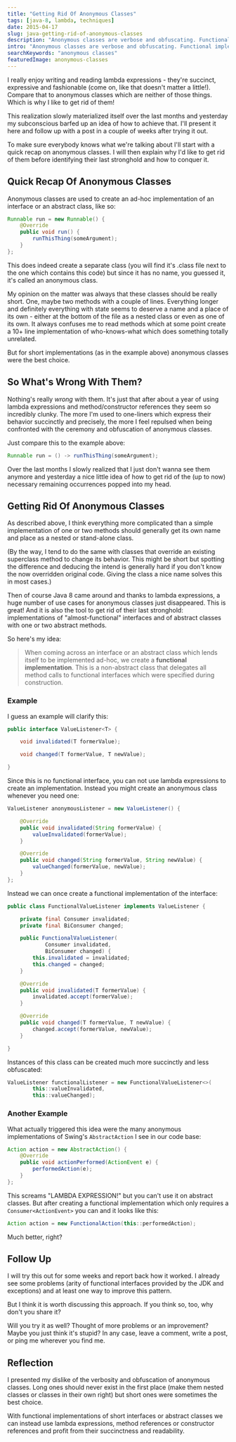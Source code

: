 ```yaml
---
title: "Getting Rid Of Anonymous Classes"
tags: [java-8, lambda, techniques]
date: 2015-04-17
slug: java-getting-rid-of-anonymous-classes
description: "Anonymous classes are verbose and obfuscating. Functional implementations can oust them from their last strongholds (mainly abstract classes)."
intro: "Anonymous classes are verbose and obfuscating. Functional implementations can oust them from their last strongholds (\"almost-functional\" interfaces  and abstract classes)."
searchKeywords: "anonymous classes"
featuredImage: anonymous-classes
---
```


I really enjoy writing and reading lambda expressions - they're succinct, expressive and fashionable (come on, like that doesn't matter a little!).
Compare that to anonymous classes which are neither of those things.
Which is why I like to get rid of them!

This realization slowly materialized itself over the last months and yesterday my subconscious barfed up an idea of how to achieve that.
I'll present it here and follow up with a post in a couple of weeks after trying it out.

To make sure everybody knows what we're talking about I'll start with a quick recap on anonymous classes.
I will then explain why I'd like to get rid of them before identifying their last stronghold and how to conquer it.

## Quick Recap Of Anonymous Classes

Anonymous classes are used to create an ad-hoc implementation of an interface or an abstract class, like so:

```java
Runnable run = new Runnable() {
	@Override
	public void run() {
		runThisThing(someArgument);
	}
};
```

This does indeed create a separate class (you will find it's .class file next to the one which contains this code) but since it has no name, you guessed it, it's called an anonymous class.

My opinion on the matter was always that these classes should be really short.
One, maybe two methods with a couple of lines.
Everything longer and definitely everything with state seems to deserve a name and a place of its own - either at the bottom of the file as a nested class or even as one of its own.
It always confuses me to read methods which at some point create a 10+ line implementation of who-knows-what which does something totally unrelated.

But for short implementations (as in the example above) anonymous classes were the best choice.

## So What's Wrong With Them?

Nothing's really *wrong* with them.
It's just that after about a year of using lambda expressions and method/constructor references they seem so incredibly clunky.
The more I'm used to one-liners which express their behavior succinctly and precisely, the more I feel repulsed when being confronted with the ceremony and obfuscation of anonymous classes.

Just compare this to the example above:

```java
Runnable run = () -> runThisThing(someArgument);
```

Over the last months I slowly realized that I just don't wanna see them anymore and yesterday a nice little idea of how to get rid of the (up to now) necessary remaining occurrences popped into my head.

## Getting Rid Of Anonymous Classes

As described above, I think everything more complicated than a simple implementation of one or two methods should generally get its own name and place as a nested or stand-alone class.

(By the way, I tend to do the same with classes that override an existing superclass method to change its behavior.
This might be short but spotting the difference and deducing the intend is generally hard if you don't know the now overridden original code.
Giving the class a nice name solves this in most cases.)

Then of course Java 8 came around and thanks to lambda expressions, a huge number of use cases for anonymous classes just disappeared.
This is great!
And it is also the tool to get rid of their last stronghold: implementations of "almost-functional" interfaces and of abstract classes with one or two abstract methods.

So here's my idea:

> When coming across an interface or an abstract class which lends itself to be implemented ad-hoc, we create a **functional implementation**.
> This is a non-abstract class that delegates all method calls to functional interfaces which were specified during construction.

### Example

I guess an example will clarify this:

```java
public interface ValueListener<T> {

	void invalidated(T formerValue);

	void changed(T formerValue, T newValue);

}
```

Since this is no functional interface, you can not use lambda expressions to create an implementation.
Instead you might create an anonymous class whenever you need one:

```java
ValueListener anonymousListener = new ValueListener() {

	@Override
	public void invalidated(String formerValue) {
		valueInvalidated(formerValue);
	}

	@Override
	public void changed(String formerValue, String newValue) {
		valueChanged(formerValue, newValue);
	}
};
```

Instead we can once create a functional implementation of the interface:

```java
public class FunctionalValueListener implements ValueListener {

	private final Consumer invalidated;
	private final BiConsumer changed;

	public FunctionalValueListener(
			Consumer invalidated,
			BiConsumer changed) {
		this.invalidated = invalidated;
		this.changed = changed;
	}

	@Override
	public void invalidated(T formerValue) {
		invalidated.accept(formerValue);
	}

	@Override
	public void changed(T formerValue, T newValue) {
		changed.accept(formerValue, newValue);
	}

}
```

Instances of this class can be created much more succinctly and less obfuscated:

```java
ValueListener functionalListener = new FunctionalValueListener<>(
		this::valueInvalidated,
		this::valueChanged);
```

### Another Example

What actually triggered this idea were the many anonymous implementations of Swing's `AbstractAction` I see in our code base:

```java
Action action = new AbstractAction() {
	@Override
	public void actionPerformed(ActionEvent e) {
		performedAction(e);
	}
};
```

This screams "LAMBDA EXPRESSION!" but you can't use it on abstract classes.
But after creating a functional implementation which only requires a `Consumer<ActionEvent>` you can and it looks like this:

```java
Action action = new FunctionalAction(this::performedAction);
```

Much better, right?

## Follow Up

I will try this out for some weeks and report back how it worked.
I already see some problems (arity of functional interfaces provided by the JDK and exceptions) and at least one way to improve this pattern.

But I think it is worth discussing this approach.
If you think so, too, why don't you share it?

Will you try it as well?
Thought of more problems or an improvement?
Maybe you just think it's stupid?
In any case, leave a comment, write a post, or ping me wherever you find me.

## Reflection

I presented my dislike of the verbosity and obfuscation of anonymous classes.
Long ones should never exist in the first place (make them nested classes or classes in their own right) but short ones were sometimes the best choice.

With functional implementations of short interfaces or abstract classes we can instead use lambda expressions, method references or constructor references and profit from their succinctness and readability.
